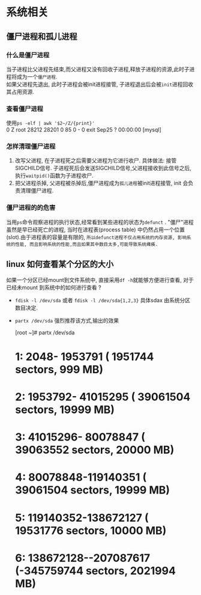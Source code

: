 # 系统相关
## 僵尸进程和孤儿进程
### 什么是僵尸进程
当子进程比父进程先结束,而父进程又没有回收子进程,释放子进程的资源,此时子进程将成为一个`僵尸进程`.  
如果父进程先退出, 此时子进程会被init进程接管, 子进程退出后会被`init`进程回收其占用资源.   
### 查看僵尸进程
使用`ps -elf | awk '$2~/Z/{print}'`  
	0 Z root     28212 28201  0  85   0 -     0 exit   Sep25 ?        00:00:00 [mysql] <defunct>
### 
### 怎样清理僵尸进程
1. 改写父进程, 在子进程死之后需要父进程为它进行收尸. 具体做法: 接管SIGCHILD信号. 子进程死后会发送SIGCHILD信号,父进程接收到此信号之后, 执行`waitpid()`函数为子进程收尸.  
2. 把父进程杀掉, 父进程被杀掉后,僵尸进程成为`孤儿进程`被init进程接管, init 会负责清理僵尸进程.  
### 僵尸进程的的危害
当用`ps`命令观察进程的执行状态,经常看到某些进程的状态为`defunct`	. "僵尸"进程虽然是早已经死亡的进程, 当时在进程表(process table) 中仍然占用一个位置(slot).由于进程表的容量是有限的, `所以defunct进程不仅占用系统的内存资源, 影响系统的性能, 而且影响系统的性能,而且如果其中数目太多,可能导致系统瘫痪.`

## linux 如何查看某个分区的大小
如果一个分区已经mount到文件系统中, 直接采用`df -h`就能够方便进行查看, 对于已经未mount 到系统中的如何进行查看 ?
- `fdisk -l /dev/sda` 或者 `fdisk -l /dev/sda{1,2,3}` 具体sdax 由系统分区数目决定.
- `partx /dev/sda` 强烈推荐该方式,输出的效果

	[root ~]# partx /dev/sda
    # 1:      2048-  1953791 (  1951744 sectors,    999 MB)
    # 2:   1953792- 41015295 ( 39061504 sectors,  19999 MB)
    # 3:  41015296- 80078847 ( 39063552 sectors,  20000 MB)
    # 4:  80078848-119140351 ( 39061504 sectors,  19999 MB)
    # 5: 119140352-138672127 ( 19531776 sectors,  10000 MB)
    # 6: 138672128--207087617 (-345759744 sectors, 2021994 MB)
